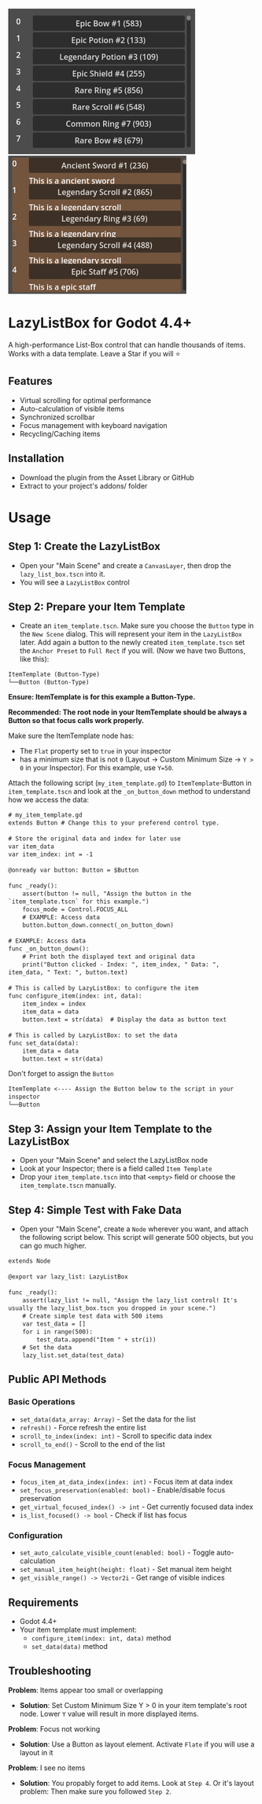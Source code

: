 ![Example 1](screenshots/1.gif)
![Example 1](screenshots/2.gif)

# LazyListBox for Godot 4.4+

A high-performance List-Box control that can handle thousands of items. 
Works with a data template. Leave a Star if you will ⭐

## Features
- Virtual scrolling for optimal performance
- Auto-calculation of visible items
- Synchronized scrollbar
- Focus management with keyboard navigation
- Recycling/Caching items

## Installation
- Download the plugin from the Asset Library or GitHub
- Extract to your project's addons/ folder

# Usage

## Step 1: Create the LazyListBox
- Open your "Main Scene" and create a `CanvasLayer`, then drop the `lazy_list_box.tscn` into it.
- You will see a `LazyListBox` control

## Step 2: Prepare your Item Template
- Create an `item_template.tscn`. Make sure you choose the `Button` type in the `New Scene` dialog. This will represent your item in the `LazyListBox` later. Add again a button to the newly created `item_template.tscn` set the `Anchor Preset` to `Full Rect` if you will. (Now we have two Buttons, like this):
```
ItemTemplate (Button-Type)
└──Button (Button-Type)
```
**Ensure: ItemTemplate is for this example a Button-Type.**

**Recommended: The root node in your ItemTemplate should be always a Button so that focus calls work properly.**


Make sure the ItemTemplate node has:
- The `Flat` property set to `true` in your inspector
- has a minimum size that is not `0` (Layout -> Custom Minimum Size -> `Y > 0` in your Inspector). For this example, use `Y=50`.


Attach the following script (`my_item_template.gd`) to `ItemTemplate`-Button in `item_template.tscn` and look at the `_on_button_down` method to understand how we access the data:


```gdscript
# my_item_template.gd
extends Button # Change this to your preferend control type.

# Store the original data and index for later use
var item_data
var item_index: int = -1

@onready var button: Button = $Button

func _ready():
	assert(button != null, "Assign the button in the  `item_template.tscn` for this example.")
	focus_mode = Control.FOCUS_ALL
	# EXAMPLE: Access data
	button.button_down.connect(_on_button_down)

# EXAMPLE: Access data
func _on_button_down():
	# Print both the displayed text and original data
	print("Button clicked - Index: ", item_index, " Data: ", item_data, " Text: ", button.text)

# This is called by LazyListBox: to configure the item
func configure_item(index: int, data):
	item_index = index
	item_data = data
	button.text = str(data)  # Display the data as button text

# This is called by LazyListBox: to set the data
func set_data(data):
	item_data = data
	button.text = str(data)
```
Don't forget to assign the `Button`
```
ItemTemplate <---- Assign the Button below to the script in your inspector
└──Button 
```

## Step 3: Assign your Item Template to the LazyListBox
- Open your "Main Scene" and select the LazyListBox node
- Look at your Inspector; there is a field called `Item Template`
- Drop your `item_template.tscn` into that `<empty>` field or choose the `item_template.tscn` manually.

## Step 4: Simple Test with Fake Data
- Open your "Main Scene", create a `Node` wherever you want, and attach the following script below. This script will generate 500 objects, but you can go much higher.

```gdscript
extends Node

@export var lazy_list: LazyListBox

func _ready():
	assert(lazy_list != null, "Assign the lazy_list control! It's usually the lazy_list_box.tscn you dropped in your scene.")
	# Create simple test data with 500 items
	var test_data = []
	for i in range(500):
		test_data.append("Item " + str(i))
	# Set the data
	lazy_list.set_data(test_data)
```
## Public API Methods

### Basic Operations
- `set_data(data_array: Array)` - Set the data for the list
- `refresh()` - Force refresh the entire list
- `scroll_to_index(index: int)` - Scroll to specific data index
- `scroll_to_end()` - Scroll to the end of the list

### Focus Management  
- `focus_item_at_data_index(index: int)` - Focus item at data index
- `set_focus_preservation(enabled: bool)` - Enable/disable focus preservation
- `get_virtual_focused_index() -> int` - Get currently focused data index
- `is_list_focused() -> bool` - Check if list has focus

### Configuration
- `set_auto_calculate_visible_count(enabled: bool)` - Toggle auto-calculation
- `set_manual_item_height(height: float)` - Set manual item height
- `get_visible_range() -> Vector2i` - Get range of visible indices

## Requirements
- Godot 4.4+ 
- Your item template must implement:
  - `configure_item(index: int, data)` method
  - `set_data(data)` method

## Troubleshooting

**Problem**: Items appear too small or overlapping
- **Solution**: Set Custom Minimum Size Y > 0 in your item template's root node. Lower `Y` value will result in more displayed items.

**Problem**: Focus not working
- **Solution**: Use a Button as layout element. Activate `Flate` if you will use a layout in it

**Problem**: I see no items
- **Solution**: You propably forget to add items. Look at `Step 4`. Or it's layout problem: Then make sure you followed `Step 2`.

